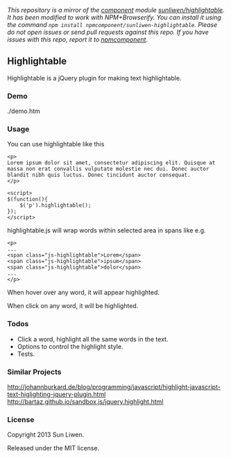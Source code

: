 *This repository is a mirror of the [component](http://component.io) module [sunliwen/highlightable](http://github.com/sunliwen/highlightable). It has been modified to work with NPM+Browserify. You can install it using the command `npm install npmcomponent/sunliwen-highlightable`. Please do not open issues or send pull requests against this repo. If you have issues with this repo, report it to [npmcomponent](https://github.com/airportyh/npmcomponent).*
## Highlightable

Highlightable is a jQuery plugin for making text highlightable.

### Demo

./demo.htm

### Usage

You can use highlightable like this

    <p>
    Lorem ipsum dolor sit amet, consectetur adipiscing elit. Quisque at massa non erat convallis vulputate molestie nec dui. Donec auctor blandit nibh quis luctus. Donec tincidunt auctor consequat.
    </p>

    <script>
    $(function(){
        $('p').highlightable();
    });
    </script>

highlightable.js will wrap words within selected area in spans like e.g.

    <p>
    ...
    <span class="js-highlightable">Lorem</span>
    <span class="js-highlightable">ipsum</span>
    <span class="js-highlightable">dolor</span>
    ...
    </p>

When hover over any word, it will appear highlighted.

When click on any word, it will be highlighted.

### Todos

- Click a word, highlight all the same words in the text.
- Options to control the highlight style.
- Tests.

### Similar Projects

<http://johannburkard.de/blog/programming/javascript/highlight-javascript-text-higlighting-jquery-plugin.html>
<http://bartaz.github.io/sandbox.js/jquery.highlight.html>


### License

Copyright 2013 Sun Liwen.

Released under the MIT license.